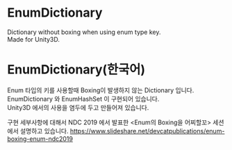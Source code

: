 # EnumDictionary
Dictionary without boxing when using enum type key.  
Made for Unity3D.


# EnumDictionary(한국어)
Enum 타입의 키를 사용할때 Boxing이 발생하지 않는 Dictionary 입니다.  
EnumDictionary 와 EnumHashSet 이 구현되어 있습니다.  
Unity3D 에서의 사용을 염두에 두고 만들어져 있습니다.

구현 세부사항에 대해서 NDC 2019 에서 발표한 <Enum의 Boxing을 어찌할꼬> 세션에서 설명하고 있습니다.
https://www.slideshare.net/devcatpublications/enum-boxing-enum-ndc2019
